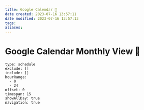 ```yaml
---
title: Google Calendar 📅
date created: 2023-07-16 13:57:11
date modified: 2023-07-16 13:57:13
tags: 
aliases: 
---
```


# Google Calendar Monthly View 📅

```gEvent
type: schedule
exclude: []
include: []
hourRange:
  - 0
  - 24
offset: 0
timespan: 15
showAllDay: true
navigation: true
```
